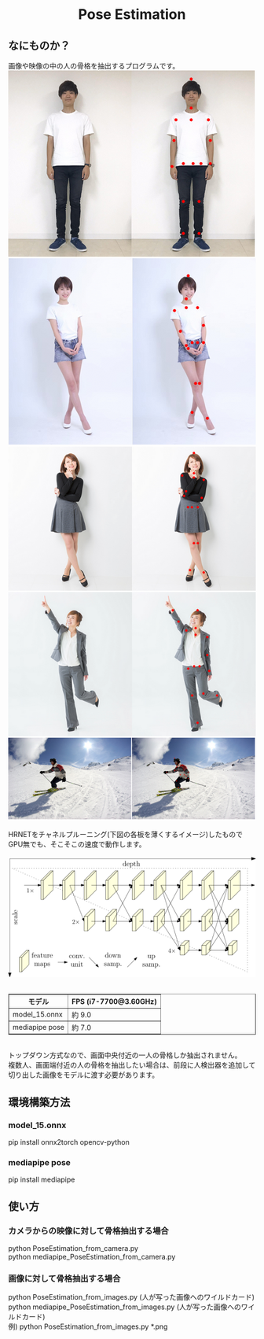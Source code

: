 <html lang="ja">
    <head>
        <meta charset="utf-8" />
    </head>
    <body>
        <h1><center>Pose Estimation</center></h1>
        <h2>なにものか？</h2>
        <p>
            画像や映像の中の人の骨格を抽出するプログラムです。<br>
            <img src="images/2.png"><br>
            <img src="images/3.png"><br>
            <img src="images/4.png"><br>
            <img src="images/5.png"><br>
            <img src="images/6.png"><br>
            <br>
            HRNETをチャネルプルーニング(下図の各板を薄くするイメージ)したもので<br>
            GPU無でも、そこそこの速度で動作します。<br>
            <br>
            <img src="images/hrnet.png"><br>
            <br>
            <table border="1">
                <tr><th>モデル</th><th>FPS (i7-7700@3.60GHz)</th></tr>
                <tr><td> model_15.onnx </td><td> 約 9.0 </td></tr>
                <tr><td> mediapipe pose </td><td> 約 7.0 </td></tr>
            </table>
            <br>
            トップダウン方式なので、画面中央付近の一人の骨格しか抽出されません。<br>
            複数人、画面端付近の人の骨格を抽出したい場合は、前段に人検出器を追加して<br>
            切り出した画像をモデルに渡す必要があります。<br>
        </p>
        <h2>環境構築方法</h2>
        <h3>model_15.onnx</h3>
        <p>
            pip install onnx2torch opencv-python<br>
        </p>
        <h3>mediapipe pose</h3>
        <p>
            pip install mediapipe<br>
        </p>
        <h2>使い方</h2>
        <h3>カメラからの映像に対して骨格抽出する場合</h3>
        <p>
            python PoseEstimation_from_camera.py<br>
            python mediapipe_PoseEstimation_from_camera.py<br>
        </p>
        <h3>画像に対して骨格抽出する場合</h3>
        <p>
            python PoseEstimation_from_images.py (人が写った画像へのワイルドカード)<br>
            python mediapipe_PoseEstimation_from_images.py (人が写った画像へのワイルドカード)<br>
            例) python PoseEstimation_from_images.py *.png<br>
        </p>
    </body>

